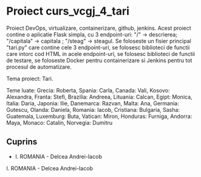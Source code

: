 # Proiect curs_vcgj_4_tari
Proiect DevOps, virtualizare, containerizare, github, jenkins. 
Acest proiect contine o aplicatie Flask simpla, cu 3 endpoint-uri: "/" -> descrierea; "/capitala" -> capitala ; "/steag" -> steagul.
Se foloseste un fisier principal "tari.py" care contine cele 3 endpoint-uri, se folosesc biblioteci de functii care
intorc cod HTML in acele endpoint-uri, se folosesc biblioteci de functii de testare, se foloseste Docker pentru containerizare
si Jenkins pentru tot procesul de automatizare.

Tema proiect: Tari.

Teme luate: 
    Grecia: Roberta, 
    Spania: Carla,
    Canada: Vali,
    Kosovo: Alexandra,
    Franta: Stefi,
    Brazilia: Andreea,
    Lituania: Calcan,
    Egipt: Monica,
    Italia: Daria,
    Japonia: Ilie,
    Danemarca: Razvan,
    Malta: Ana,
    Germania: Gutescu,
    Olanda: Daniela,
    Romania: Iacob,
    Cristiana: Bulgaria,
    Sasha: Guatemala,
    Luxemburg: Buta,
    Vatican: Miron,
    Honduras: Furniga,
    Andorra: Maya,
    Monaco: Catalin,
    Norvegia: Dumitru
    
## Cuprins

- I. ROMANIA - Delcea Andrei-Iacob

I. ROMANIA - Delcea Andrei-Iacob
